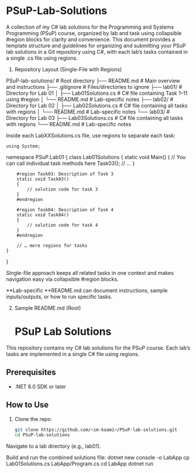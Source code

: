 # PSuP-Lab-Solutions
A collection of my C# lab solutions for the Programming and Systems Programming (PSuP) course, organized by lab and task using collapsible #region blocks for clarity and convenience.
This document provides a template structure and guidelines for organizing and submitting your PSuP lab solutions in a Git repository using C#, with each lab’s tasks contained in a single .cs file using regions.


1. Repository Layout (Single-File with Regions)
   
PSuP-lab-solutions/              # Root directory
├── README.md                    # Main overview and instructions
├── .gitignore                   # Files/directories to ignore
├── lab01/                       # Directory for Lab 01
│   ├── Lab01Solutions.cs        # C# file containing Task 1–11 using #region
│   └── README.md                # Lab-specific notes
├── lab02/                       # Directory for Lab 02
│   ├── Lab02Solutions.cs        # C# file containing all tasks with regions
│   └── README.md                # Lab-specific notes
└── lab03/                       # Directory for Lab 03
    ├── Lab03Solutions.cs        # C# file containing all tasks with regions
    └── README.md                # Lab-specific notes


Inside each LabXXSolutions.cs file, use regions to separate each task:

    using System;

namespace PSuP.Lab01
{
    class Lab01Solutions
    {
        static void Main()
        {
            // You can call individual task methods here
            Task03();
            // …
        }

        #region Task03: Description of Task 3
        static void Task03()
        {
            // solution code for task 3
        }
        #endregion

        #region Task04: Description of Task 4
        static void Task04()
        {
            // solution code for task 4
        }
        #endregion

        // … more regions for tasks
    }
}

Single-file approach keeps all related tasks in one context and makes navigation easy via collapsible #region blocks.

**Lab-specific **README.md can document instructions, sample inputs/outputs, or how to run specific tasks.

2. Sample README.md (Root)
   # PSuP Lab Solutions

This repository contains my C# lab solutions for the PSuP course.
Each lab’s tasks are implemented in a single C# file using regions.

## Prerequisites
- .NET 6.0 SDK or later

## How to Use
1. Clone the repo:
   ```bash
   git clone https://github.com/<im-kaami>/PSuP-lab-solutions.git
   cd PSuP-lab-solutions

Navigate to a lab directory (e.g., lab01).

Build and run the combined solutions file:
dotnet new console -o LabApp
cp Lab01Solutions.cs LabApp/Program.cs
cd LabApp
dotnet run
